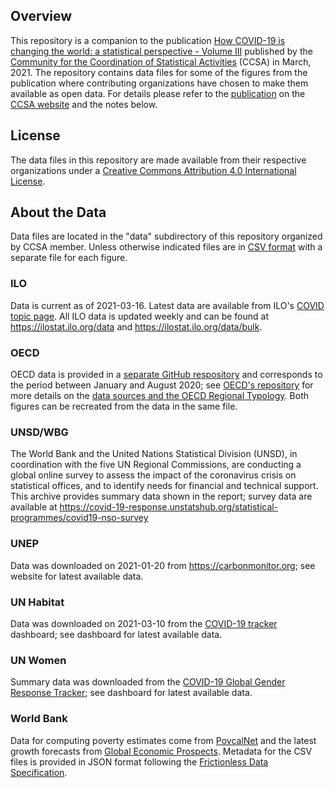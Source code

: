 
## Overview

This repository is a companion to the publication
[How COVID-19 is changing the world: a statistical perspective - Volume III][pub-v3]
published by the [Community for the Coordination of Statistical Activities][ccsa] (CCSA) in March, 2021.
The repository contains data files for some of the figures from the publication where contributing
organizations have chosen to make them available as open data. For details please refer to the
[publication][pub-v3] on the [CCSA website][ccsa] and the notes below.

## License ##

The data files in this repository are made available from their respective organizations
under a [Creative Commons Attribution 4.0 International License][cc-by].


## About the Data

Data files are located in the "data" subdirectory of this repository organized by CCSA member.
Unless otherwise indicated files are in [CSV format][csv] with a separate file for each figure.


### ILO ###

Data is current as of 2021-03-16. Latest data are available from ILO's
[COVID topic page](https://ilostat.ilo.org/topics/covid-19/). All ILO data
is updated weekly and can be found at <https://ilostat.ilo.org/data> and
<https://ilostat.ilo.org/data/bulk>.

### OECD ###

OECD data is provided in a [separate GitHub respository][oecd-repo] and
corresponds to the period between January and August 2020; see
[OECD's repository][oecd-repo] for more details on the
[data sources and the OECD Regional Typology][oecd-meta].
Both figures can be recreated from the data in the same file.

### UNSD/WBG ###

The World Bank and the United Nations Statistical Division (UNSD), in coordination with the
five UN Regional Commissions, are conducting a global online survey to assess the impact
of the coronavirus crisis on statistical offices, and to identify needs for financial and technical support.
This archive provides summary data shown in the report; survey data are available at
<https://covid-19-response.unstatshub.org/statistical-programmes/covid19-nso-survey>


### UNEP ###

Data was downloaded on 2021-01-20 from <https://carbonmonitor.org>; see website for latest
available data.

### UN Habitat ###

Data was downloaded on 2021-03-10 from the [COVID-19 tracker](https://unhabitat.citiiq.com) dashboard;
see dashboard for latest available data.

### UN Women ###

Summary data was downloaded from the [COVID-19 Global Gender Response Tracker](https://data.undp.org/gendertracker/);
see dashboard for latest available data.

### World Bank ###

Data for computing poverty estimates come from [PovcalNet][povcal] and the latest growth forecasts
from [Global Economic Prospects][gep]. Metadata for the CSV files is provided in JSON format
following the [Frictionless Data Specification][frictionless].


[ccsa]:   https://unstats.un.org/unsd/ccsa/
[pub-v3]: https://unstats.un.org/unsd/ccsa/
[csv]:    http://opendatahandbook.org/guide/en/appendices/file-formats/#comma-separated-files
[cc-by]:  http://creativecommons.org/licenses/by/4.0/

[oecd-repo]: https://github.com/oecd-cfe-eds/ccsa-excess-mortality/
[oecd-meta]: https://github.com/oecd-cfe-eds/ccsa-excess-mortality/blob/master/metadata.md

[povcal]: http://iresearch.worldbank.org/PovcalNet/home.aspx
[gep]:    https://www.worldbank.org/en/publication/global-economic-prospects
[frictionless]: https://specs.frictionlessdata.io/
